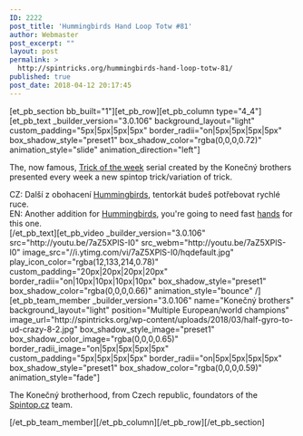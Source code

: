 ```yaml
---
ID: 2222
post_title: 'Hummingbirds Hand Loop Totw #81'
author: Webmaster
post_excerpt: ""
layout: post
permalink: >
  http://spintricks.org/hummingbirds-hand-loop-totw-81/
published: true
post_date: 2018-04-12 20:17:45
---
```

[et_pb_section bb_built="1"][et_pb_row][et_pb_column type="4_4"][et_pb_text _builder_version="3.0.106" background_layout="light" custom_padding="5px|5px|5px|5px" border_radii="on|5px|5px|5px|5px" box_shadow_style="preset1" box_shadow_color="rgba(0,0,0,0.72)" animation_style="slide" animation_direction="left"]

The, now famous, <a href="/tag/totw">Trick of the week</a> serial created by the Konečný brothers presented every week a new spintop trick/variation of trick.
<div id="content" class="style-scope ytd-expander">CZ: Další z obohacení <a href="/tag/humming-birds">Hummingbirds</a>, tentorkát budeš potřebovat rychlé ruce.</div>
<div class="style-scope ytd-expander">EN: Another addition for <a href="/tag/humming-birds">Hummingbirds</a>, you're going to need fast <a href="/tag/hand-loop">hands</a> for this one.</div>
[/et_pb_text][et_pb_video _builder_version="3.0.106" src="http://youtu.be/7aZ5XPlS-I0" src_webm="http://youtu.be/7aZ5XPlS-I0" image_src="//i.ytimg.com/vi/7aZ5XPlS-I0/hqdefault.jpg" play_icon_color="rgba(12,133,214,0.78)" custom_padding="20px|20px|20px|20px" border_radii="on|10px|10px|10px|10px" box_shadow_style="preset1" box_shadow_color="rgba(0,0,0,0.66)" animation_style="bounce" /][et_pb_team_member _builder_version="3.0.106" name="Konečný brothers" background_layout="light" position="Multiple European/world champions" image_url="http://spintricks.org/wp-content/uploads/2018/03/half-gyro-to-ud-crazy-8-2.jpg" box_shadow_style_image="preset1" box_shadow_color_image="rgba(0,0,0,0.65)" border_radii_image="on|5px|5px|5px|5px" custom_padding="5px|5px|5px|5px" border_radii="on|5px|5px|5px|5px" box_shadow_style="preset1" box_shadow_color="rgba(0,0,0,0.59)" animation_style="fade"]

The Konečný brotherhood, from Czech republic, foundators of the <a href="http://spintop.cz">Spintop.cz</a> team.

[/et_pb_team_member][/et_pb_column][/et_pb_row][/et_pb_section]